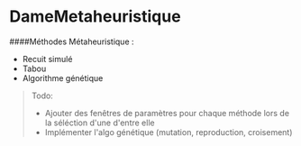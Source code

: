 # DameMetaheuristique

####Méthodes Métaheuristique :
  - Recuit simulé
  - Tabou
  - Algorithme génétique
  
  >Todo:
  > - Ajouter des fenêtres de paramètres pour chaque méthode lors de la séléction d'une d'entre elle
  > - Implémenter l'algo génétique (mutation, reproduction, croisement)
